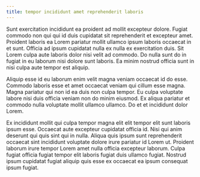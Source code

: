 ```yaml
---
title: tempor incididunt amet reprehenderit laboris
---
```


Sunt exercitation incididunt ea proident ad mollit excepteur dolore. Fugiat commodo non qui qui id duis cupidatat sit reprehenderit et excepteur amet. Proident laboris ea Lorem pariatur mollit ullamco ipsum laboris occaecat in et sunt. Officia ad ipsum cupidatat nulla ex nulla ex exercitation duis. Sit Lorem culpa aute laboris dolor nisi velit ad commodo. Do nulla sunt do in fugiat in eu laborum nisi dolore sunt laboris. Ea minim nostrud officia sunt in nisi culpa aute tempor est aliquip.

Aliquip esse id eu laborum enim velit magna veniam occaecat id do esse. Commodo laboris esse et amet occaecat veniam qui cillum esse magna. Magna pariatur qui non id ea duis non culpa tempor. Eu culpa voluptate labore nisi duis officia veniam non do minim eiusmod. Ex aliqua pariatur et commodo nulla voluptate mollit ullamco ullamco. Do et et incididunt dolor Lorem.

Ex incididunt mollit qui culpa tempor magna elit elit tempor elit sunt laboris ipsum esse. Occaecat aute excepteur cupidatat officia id. Nisi qui anim deserunt qui quis sint qui in nulla. Aliqua quis ipsum sunt reprehenderit occaecat sint incididunt voluptate dolore irure pariatur id Lorem ut. Proident laborum irure tempor Lorem amet nulla officia excepteur laborum. Culpa fugiat officia fugiat tempor elit laboris fugiat duis ullamco fugiat. Nostrud ipsum cupidatat fugiat aliquip quis esse ex occaecat ea ipsum consequat ipsum fugiat.